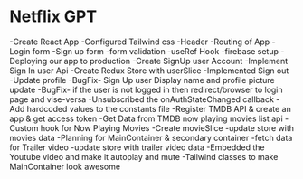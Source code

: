 # Netflix GPT

-Create React App
-Configured Tailwind css
-Header
-Routing of App
-Login form
-Sign up form
-form validation
-useRef Hook
-firebase setup
-Deploying our app to production
-Create SignUp user Account
-Implement Sign In user Api
-Create Redux Store with userSlice
-Implemented Sign out
-Update profile
-BugFix- Sign Up user Display name and profile picture update
-BugFix- if the user is not logged in then redirect/browser to login page and vise-versa
-Unsubscribed the onAuthStateChanged callback
-Add hardcoded values to the constants file
-Register TMDB API & create an app & get access token
-Get Data from TMDB now playing movies list api
-Custom hook for Now Playing Movies
-Create movieSlice
-update store with movies data
-Planning for MainContainer & secondary container
-fetch data for Trailer video
-update store with trailer video data
-Embedded the Youtube video and make it autoplay and mute
-Tailwind classes to make MainContainer look awesome
